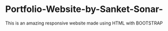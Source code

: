 # Portfolio-Website-by-Sanket-Sonar-
This is an amazing responsive website made using HTML with BOOTSTRAP 

